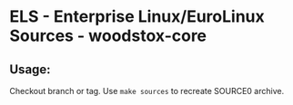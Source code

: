 # ELS - Enterprise Linux/EuroLinux Sources - woodstox-core
 
## Usage:
  Checkout branch or tag. Use `make sources` to recreate  SOURCE0 archive.
